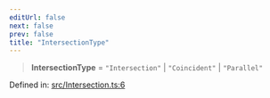 ```yaml
---
editUrl: false
next: false
prev: false
title: "IntersectionType"
---
```


> **IntersectionType** = `"Intersection"` \| `"Coincident"` \| `"Parallel"`

Defined in: [src/Intersection.ts:6](https://github.com/fabricjs/fabric.js/blob/b4f67b1cfd353d0e2763b168e07bce6b67895452/src/Intersection.ts#L6)
